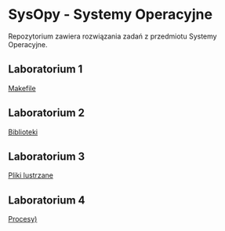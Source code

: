 # SysOpy - Systemy Operacyjne

Repozytorium zawiera rozwiązania zadań z przedmiotu Systemy Operacyjne.

## Laboratorium 1
[Makefile](./lab1)

## Laboratorium 2
[Biblioteki](./lab2)


## Laboratorium 3 
[Pliki lustrzane](./lab3)


## Laboratorium 4
[Procesy)](./lab4)

